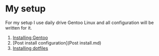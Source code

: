 # My setup

For my setup I use daily drive Gentoo Linux and all configuration will be written for it. 

1. [Installing Gentoo](Install.md)
2. [Post install configuration](Post install.md)
3. [Installing dotfiles](dotfiles.md)